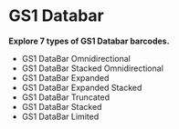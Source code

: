 # GS1 Databar 

**Explore 7 types of GS1 Databar barcodes.**



* GS1 DataBar Omnidirectional
* GS1 DataBar Stacked Omnidirectional
* GS1 DataBar Expanded
* GS1 DataBar Expanded Stacked
* GS1 DataBar Truncated
* GS1 DataBar Stacked
* GS1 DataBar Limited



